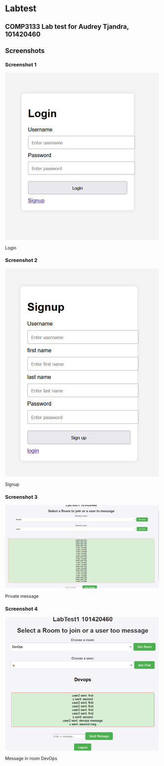 # Labtest

COMP3133 Lab test for Audrey Tjandra, 101420460
---

## Screenshots


### Screenshot 1

![Screenshot 1](./screenshots/login.png)

Login

### Screenshot 2

![Screenshot 2](./screenshots/signup.png)

Signup

### Screenshot 3


![Screenshot 3](./screenshots/pmmsg.png)

Private message

### Screenshot 4

![Screenshot 4](./screenshots/roommsg.png)

Message in room DevOps
